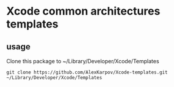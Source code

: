 # Xcode common architectures templates

## usage

Clone this package to ~/Library/Developer/Xcode/Templates
``` shell
git clone https://github.com/AlexKarpov/Xcode-templates.git ~/Library/Developer/Xcode/Templates
```
